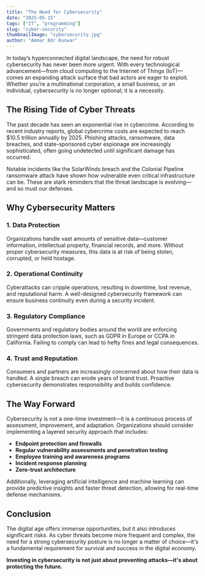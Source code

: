 ```yaml
---
title: "The Need for Cybersecurity"
date: "2025-05-15"
tags: ["IT", "programming"]
slug: "cyber-security"
thumbnailImage: "cybersecurity.jpg"
author: "Ammar Bdr Kunwar"
---
```


In today’s hyperconnected digital landscape, the need for robust cybersecurity has never been more urgent. With every technological advancement—from cloud computing to the Internet of Things (IoT)—comes an expanding attack surface that bad actors are eager to exploit. Whether you’re a multinational corporation, a small business, or an individual, cybersecurity is no longer optional; it is a necessity.

## The Rising Tide of Cyber Threats

The past decade has seen an exponential rise in cybercrime. According to recent industry reports, global cybercrime costs are expected to reach $10.5 trillion annually by 2025. Phishing attacks, ransomware, data breaches, and state-sponsored cyber espionage are increasingly sophisticated, often going undetected until significant damage has occurred.

Notable incidents like the SolarWinds breach and the Colonial Pipeline ransomware attack have shown how vulnerable even critical infrastructure can be. These are stark reminders that the threat landscape is evolving—and so must our defenses.

## Why Cybersecurity Matters

### 1. Data Protection

Organizations handle vast amounts of sensitive data—customer information, intellectual property, financial records, and more. Without proper cybersecurity measures, this data is at risk of being stolen, corrupted, or held hostage.

### 2. Operational Continuity

Cyberattacks can cripple operations, resulting in downtime, lost revenue, and reputational harm. A well-designed cybersecurity framework can ensure business continuity even during a security incident.

### 3. Regulatory Compliance

Governments and regulatory bodies around the world are enforcing stringent data protection laws, such as GDPR in Europe or CCPA in California. Failing to comply can lead to hefty fines and legal consequences.

### 4. Trust and Reputation

Consumers and partners are increasingly concerned about how their data is handled. A single breach can erode years of brand trust. Proactive cybersecurity demonstrates responsibility and builds confidence.

## The Way Forward

Cybersecurity is not a one-time investment—it is a continuous process of assessment, improvement, and adaptation. Organizations should consider implementing a layered security approach that includes:

- **Endpoint protection and firewalls**
- **Regular vulnerability assessments and penetration testing**
- **Employee training and awareness programs**
- **Incident response planning**
- **Zero-trust architecture**

Additionally, leveraging artificial intelligence and machine learning can provide predictive insights and faster threat detection, allowing for real-time defense mechanisms.

## Conclusion

The digital age offers immense opportunities, but it also introduces significant risks. As cyber threats become more frequent and complex, the need for a strong cybersecurity posture is no longer a matter of choice—it's a fundamental requirement for survival and success in the digital economy.

**Investing in cybersecurity is not just about preventing attacks—it's about protecting the future.**
